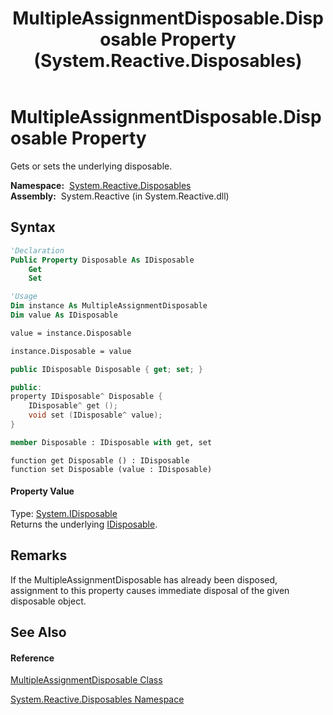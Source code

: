 ﻿---
title: MultipleAssignmentDisposable.Disposable Property  (System.Reactive.Disposables)
TOCTitle: Disposable Property
ms:assetid: P:System.Reactive.Disposables.MultipleAssignmentDisposable.Disposable
ms:mtpsurl: https://msdn.microsoft.com/en-us/library/system.reactive.disposables.multipleassignmentdisposable.disposable(v=VS.103)
ms:contentKeyID: 36619412
ms.date: 06/28/2011
mtps_version: v=VS.103
f1_keywords:
- System.Reactive.Disposables.MultipleAssignmentDisposable.Disposable
- System.Reactive.Disposables.MultipleAssignmentDisposable.get_Disposable
- System.Reactive.Disposables.MultipleAssignmentDisposable.set_Disposable
dev_langs:
- CSharp
- JScript
- VB
- FSharp
- c++
---

# MultipleAssignmentDisposable.Disposable Property

Gets or sets the underlying disposable.

**Namespace:**  [System.Reactive.Disposables](hh229090\(v=vs.103\).md)  
**Assembly:**  System.Reactive (in System.Reactive.dll)

## Syntax

``` vb
'Declaration
Public Property Disposable As IDisposable
    Get
    Set
```

``` vb
'Usage
Dim instance As MultipleAssignmentDisposable
Dim value As IDisposable

value = instance.Disposable

instance.Disposable = value
```

``` csharp
public IDisposable Disposable { get; set; }
```

``` c++
public:
property IDisposable^ Disposable {
    IDisposable^ get ();
    void set (IDisposable^ value);
}
```

``` fsharp
member Disposable : IDisposable with get, set
```

``` jscript
function get Disposable () : IDisposable
function set Disposable (value : IDisposable)
```

#### Property Value

Type: [System.IDisposable](https://msdn.microsoft.com/en-us/library/aax125c9)  
Returns the underlying [IDisposable](https://msdn.microsoft.com/en-us/library/aax125c9).  

## Remarks

If the MultipleAssignmentDisposable has already been disposed, assignment to this property causes immediate disposal of the given disposable object.

## See Also

#### Reference

[MultipleAssignmentDisposable Class](hh288949\(v=vs.103\).md)

[System.Reactive.Disposables Namespace](hh229090\(v=vs.103\).md)

